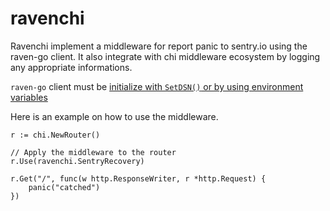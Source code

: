 # ravenchi
Ravenchi implement a middleware for report panic to sentry.io using the raven-go client. It also integrate with chi middleware ecosystem by logging any appropriate informations.

`raven-go` client must be [initialize with `SetDSN()` or by using environment variables](https://docs.sentry.io/clients/go/integrations/http/)

Here is an example on how to use the middleware.
```
r := chi.NewRouter()

// Apply the middleware to the router
r.Use(ravenchi.SentryRecovery)

r.Get("/", func(w http.ResponseWriter, r *http.Request) {
    panic("catched")
})
```
